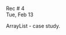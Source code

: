 
<div class="recitation">
<div class="column_date">
<p markdown="block">
        
Rec # 4 <br> 
Tue, Feb 13
        
</p>          
</div>
    
<div class="column_recitation">
<p markdown="block">

<!--
[ArrayList<E> - case study](https://docs.google.com/document/d/1rUy8rThU8nRmDRfWL2KpCoJFodczJ5hGWWpR1fuUMuM/edit?usp=sharing) 
-->
ArrayList<E> - case study. 


</p>        
</div>
    
</div>
